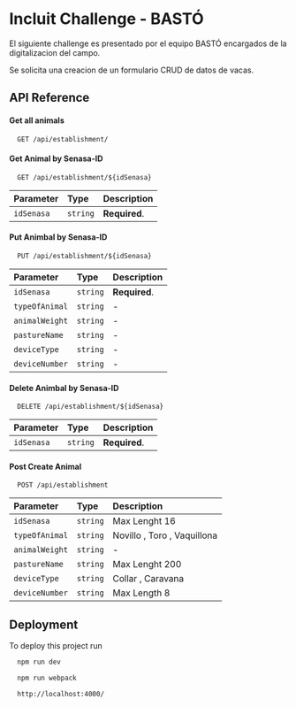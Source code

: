 
# Incluit Challenge - BASTÓ

El siguiente challenge es presentado por el equipo BASTÓ encargados de la digitalizacion del campo.

Se solicita una creacion de un formulario CRUD de datos de vacas.



## API Reference

#### Get all animals

```http
  GET /api/establishment/
```

#### Get Animal by Senasa-ID

```http
  GET /api/establishment/${idSenasa}
```

| Parameter | Type     | Description                       |
| :-------- | :------- | :-------------------------------- |
| `idSenasa`      | `string` | **Required**.  |

#### Put Animbal by Senasa-ID

```http
  PUT /api/establishment/${idSenasa}
```
| Parameter | Type     | Description                       |
| :-------- | :------- | :-------------------------------- |
| `idSenasa`      | `string` | **Required**.  |
| `typeOfAnimal`      | `string` | -  |
| `animalWeight`      | `string` |  - |
| `pastureName`      | `string` |  - |
| `deviceType`      | `string` |  - |
| `deviceNumber`      | `string` | -  |

#### Delete Animbal by Senasa-ID

```http
  DELETE /api/establishment/${idSenasa}
```

| Parameter | Type     | Description                       |
| :-------- | :------- | :-------------------------------- |
| `idSenasa`      | `string` | **Required**.  |

#### Post  Create Animal

```http
  POST /api/establishment
```

| Parameter | Type     | Description                       |
| :-------- | :------- | :-------------------------------- |
| `idSenasa`      | `string` | Max Lenght 16  |
| `typeOfAnimal`      | `string` | Novillo , Toro , Vaquillona  |
| `animalWeight`      | `string` |  - |
| `pastureName`      | `string` |  Max Lenght 200 |
| `deviceType`      | `string` |  Collar , Caravana |
| `deviceNumber`      | `string` | Max Length 8  |





## Deployment

To deploy this project run

```bash
  npm run dev
```

```bash
  npm run webpack
```

```bash
  http://localhost:4000/
```

